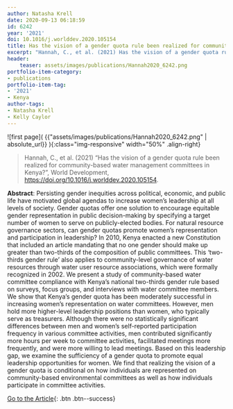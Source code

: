 ```yaml
---
author: Natasha Krell
date: 2020-09-13 06:18:59
id: 6242
year: '2021'
doi: 10.1016/j.worlddev.2020.105154
title: Has the vision of a gender quota rule been realized for community-based water management committees in Kenya?
excerpt: "Hannah, C., et al. (2021) Has the vision of a gender quota rule been realized for community-based water management committees in Kenya?, World Development, doi:10.1016/ j.worlddev.2020.105154"
header:
    teaser: assets/images/publications/Hannah2020_6242.png
portfolio-item-category:
- publications
portfolio-item-tag:
- '2021'
- Kenya
author-tags:
- Natasha Krell
- Kelly Caylor
---
```


![first page]( {{"assets/images/publications/Hannah2020_6242.png" | absolute_url}} ){:class="img-responsive" width="50%" .align-right}


> Hannah, C., et al. (2021) “Has the vision of a gender quota rule been realized for community-based water management committees in Kenya?”, World Development, https://doi.org/10.1016/j.worlddev.2020.105154.


**Abstract**: Persisting gender inequities across political, economic, and public life have motivated global agendas to increase women’s leadership at all levels of society. Gender quotas offer one solution to encourage equitable gender representation in public decision-making by specifying a target number of women to serve on publicly-elected bodies. For natural resource governance sectors, can gender quotas promote women’s representation and participation in leadership? In 2010, Kenya enacted a new Constitution that included an article mandating that no one gender should make up greater than two-thirds of the composition of public committees. This ‘two-thirds gender rule’ also applies to community-level governance of water resources through water user resource associations, which were formally recognized in 2002. We present a study of community-based water committee compliance with Kenya’s national two-thirds gender rule based on surveys, focus groups, and interviews with water committee members. We show that Kenya’s gender quota has been moderately successful in increasing women’s representation on water committees. However, men hold more higher-level leadership positions than women, who typically serve as treasurers. Although there were no statistically significant differences between men and women’s self-reported participation frequency in various committee activities, men contributed significantly more hours per week to committee activities, facilitated meetings more frequently, and were more willing to lead meetings. Based on this leadership gap, we examine the sufficiency of a gender quota to promote equal leadership opportunities for women. We find that realizing the vision of a gender quota is conditional on how individuals are represented on community-based environmental committees as well as how individuals participate in committee activities.


[Go to the Article](https://www.sciencedirect.com/science/article/pii/S0305750X20302813?via%3Dihub){: .btn .btn--success}